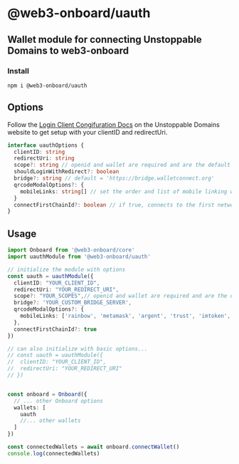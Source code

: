 # @web3-onboard/uauth

## Wallet module for connecting Unstoppable Domains to web3-onboard

### Install

`npm i @web3-onboard/uauth`

## Options

Follow the [Login Client Congifuration Docs](https://docs.unstoppabledomains.com/login-with-unstoppable/login-integration-guides/login-client-configuration/) on the Unstoppable Domains website to get setup with your clientID and redirectUri.

```typescript
interface uauthOptions {
  clientID: string
  redirectUri: string
  scope?: string // openid and wallet are required and are the default scopes
  shouldLoginWithRedirect?: boolean
  bridge?: string // default = 'https://bridge.walletconnect.org'
  qrcodeModalOptions?: {
    mobileLinks: string[] // set the order and list of mobile linking wallets
  }
  connectFirstChainId?: boolean // if true, connects to the first network chain provided
}
```

## Usage

```typescript
import Onboard from '@web3-onboard/core'
import uauthModule from '@web3-onboard/uauth'

// initialize the module with options
const uauth = uauthModule({
  clientID: "YOUR_CLIENT_ID",
  redirectUri: "YOUR_REDIRECT_URI",
  scope?: "YOUR_SCOPES",// openid and wallet are required and are the default scopes
  bridge?: 'YOUR_CUSTOM_BRIDGE_SERVER',
  qrcodeModalOptions?: {
    mobileLinks: ['rainbow', 'metamask', 'argent', 'trust', 'imtoken', 'pillar']
  },
  connectFirstChainId?: true
})

// can also initialize with basic options...
// const uauth = uauthModule({
//  clientID: "YOUR_CLIENT_ID",
//  redirectUri: "YOUR_REDIRECT_URI"
// })


const onboard = Onboard({
  // ... other Onboard options
  wallets: [
    uauth
    //... other wallets
  ]
})

const connectedWallets = await onboard.connectWallet()
console.log(connectedWallets)
```
